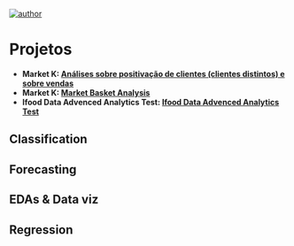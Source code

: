 [![author](https://img.shields.io/badge/author-alysson_guimarães-red.svg)](https://www.linkedin.com/in/guimaraesalysson/)
# Projetos<br>
* **Market K: [Análises sobre positivação de clientes (clientes distintos) e sobre vendas](https://github.com/k3ybladewielder/market_k/blob/main/market_k_eda.ipynb)**<br>
* **Market K: [Market Basket Analysis](https://github.com/k3ybladewielder/market_k/blob/main/market_k_mba.ipynb)**<br>
* **Ifood Data Advenced Analytics Test: [Ifood Data Advenced Analytics Test](https://github.com/k3ybladewielder/ifood)**<br>

## Classification

## Forecasting

## EDAs & Data viz

## Regression
